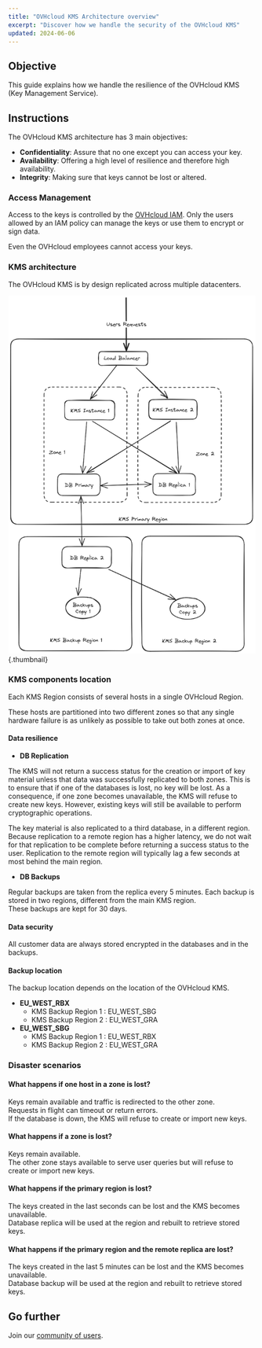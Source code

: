 ```yaml
---
title: "OVHcloud KMS Architecture overview"
excerpt: "Discover how we handle the security of the OVHcloud KMS"
updated: 2024-06-06
---
```


## Objective

This guide explains how we handle the resilience of the OVHcloud KMS (Key Management Service).

## Instructions

The OVHcloud KMS architecture has 3 main objectives:

- **Confidentiality**: Assure that no one except you can access your key.
- **Availability**: Offering a high level of resilience and therefore high availability.
- **Integrity**: Making sure that keys cannot be lost or altered.

### Access Management

Access to the keys is controlled by the [OVHcloud IAM](/pages/account_and_service_management/account_information/iam-policy-ui).
Only the users allowed by an IAM policy can manage the keys or use them to encrypt or sign data.

Even the OVHcloud employees cannot access your keys.

### KMS architecture

The OVHcloud KMS is by design replicated across multiple datacenters.

![Architecture overview](images/KMS_Overview.png){.thumbnail}

### KMS components location

Each KMS Region consists of several hosts in a single OVHcloud Region.

These hosts are partitioned into two different zones so that any single hardware failure is as unlikely as possible to take out both zones at once.

#### Data resilience

- **DB Replication**

The KMS will not return a success status for the creation or import of key material unless that data was successfully replicated to both zones. This is to ensure that if one of the databases is lost, no key will be lost. As a consequence, if one zone becomes unavailable, the KMS will refuse to create new keys. However, existing keys will still be available to perform cryptographic operations.

The key material is also replicated to a third database, in a different region. Because replication to a remote region has a higher latency, we do not wait for that replication to be complete before returning a success status to the user. Replication to the remote region will typically lag a few seconds at most behind the main region.

- **DB Backups**

Regular backups are taken from the replica every 5 minutes. Each backup is stored in two regions, different from the main KMS region.<br>
These backups are kept for 30 days.

#### Data security

All customer data are always stored encrypted in the databases and in the backups.

#### Backup location

The backup location depends on the location of the OVHcloud KMS.

- **EU_WEST_RBX**
    - KMS Backup Region 1 : EU_WEST_SBG
    - KMS Backup Region 2 : EU_WEST_GRA
- **EU_WEST_SBG**
    - KMS Backup Region 1 : EU_WEST_RBX
    - KMS Backup Region 2 : EU_WEST_GRA

### Disaster scenarios

#### What happens if one host in a zone is lost?

Keys remain available and traffic is redirected to the other zone.<br>
Requests in flight can timeout or return errors.<br>
If the database is down, the KMS will refuse to create or import new keys.

#### What happens if a zone is lost?

Keys remain available.<br>
The other zone stays available to serve user queries but will refuse to create or import new keys.

#### What happens if the primary region is lost?

The keys created in the last seconds can be lost and the KMS becomes unavailable.<br>
Database replica will be used at the region and rebuilt to retrieve stored keys.

#### What happens if the primary region and the remote replica are lost?

The keys created in the last 5 minutes can be lost and the KMS becomes unavailable.<br>
Database backup will be used at the region and rebuilt to retrieve stored keys.

## Go further

Join our [community of users](/links/community).
